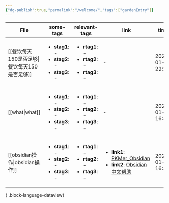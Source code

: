 ```yaml
---
{"dg-publish":true,"permalink":"/welcome/","tags":["gardenEntry"]}
---
```



| File                            | some-tags                                                                            | relevant-tags                                                                        | link                                                                                                                                                                          | time             |
| ------------------------------- | ------------------------------------------------------------------------------------ | ------------------------------------------------------------------------------------ | ----------------------------------------------------------------------------------------------------------------------------------------------------------------------------- | ---------------- |
| [[餐饮每天150是否足够\|餐饮每天150是否足够]] | <ul><li><b>stag1</b>: \-</li><li><b>stag2</b>: \-</li><li><b>stag3</b>: \-</li></ul> | <ul><li><b>rtag1</b>: \-</li><li><b>rtag2</b>: \-</li><li><b>rtag3</b>: \-</li></ul> | \-                                                                                                                                                                            | 2025-01-30 22:34 |
| [[what\|what]]               | <ul><li><b>stag1</b>: \-</li><li><b>stag2</b>: \-</li><li><b>stag3</b>: \-</li></ul> | <ul><li><b>rtag1</b>: \-</li><li><b>rtag2</b>: \-</li><li><b>rtag3</b>: \-</li></ul> | \-                                                                                                                                                                            | 2025-01-27 16:57 |
| [[obsidian操作\|obsidian操作]]   | <ul><li><b>stag1</b>: \-</li><li><b>stag2</b>: \-</li><li><b>stag3</b>: \-</li></ul> | <ul><li><b>rtag1</b>: \-</li><li><b>rtag2</b>: \-</li><li><b>rtag3</b>: \-</li></ul> | <ul><li><b>link1</b>: [PKMer_Obsidian](https://pkmer.cn/Pkmer-Docs/10-obsidian/obsidian/)</li><li><b>link2</b>: [Obsidian中文帮助](https://publish.obsidian.md/help-zh)</li></ul> | 2025-01-27 16:53 |

{ .block-language-dataview}



